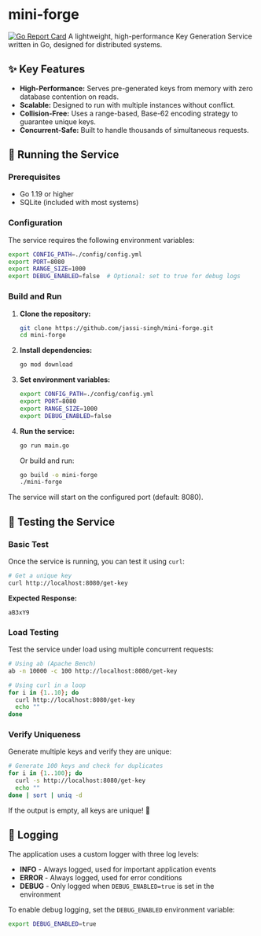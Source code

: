 # mini-forge

[![Go Report Card](https://goreportcard.com/badge/github.com/your-username/mini-forge)](https://goreportcard.com/report/github.com/your-username/mini-forge)
A lightweight, high-performance Key Generation Service written in Go, designed for distributed systems.

## ✨ Key Features

* **High-Performance:** Serves pre-generated keys from memory with zero database contention on reads.
* **Scalable:** Designed to run with multiple instances without conflict.
* **Collision-Free:** Uses a range-based, Base-62 encoding strategy to guarantee unique keys.
* **Concurrent-Safe:** Built to handle thousands of simultaneous requests.


## 🚀 Running the Service

### Prerequisites

* Go 1.19 or higher
* SQLite (included with most systems)

### Configuration

The service requires the following environment variables:

```bash
export CONFIG_PATH=./config/config.yml
export PORT=8080
export RANGE_SIZE=1000
export DEBUG_ENABLED=false  # Optional: set to true for debug logs
```

### Build and Run

1. **Clone the repository:**
   ```bash
   git clone https://github.com/jassi-singh/mini-forge.git
   cd mini-forge
   ```

2. **Install dependencies:**
   ```bash
   go mod download
   ```

3. **Set environment variables:**
   ```bash
   export CONFIG_PATH=./config/config.yml
   export PORT=8080
   export RANGE_SIZE=1000
   export DEBUG_ENABLED=false
   ```

4. **Run the service:**
   ```bash
   go run main.go
   ```

   Or build and run:
   ```bash
   go build -o mini-forge
   ./mini-forge
   ```

The service will start on the configured port (default: 8080).

## 🧪 Testing the Service

### Basic Test

Once the service is running, you can test it using `curl`:

```bash
# Get a unique key
curl http://localhost:8080/get-key
```

**Expected Response:**
```
aB3xY9
```

### Load Testing

Test the service under load using multiple concurrent requests:

```bash
# Using ab (Apache Bench)
ab -n 10000 -c 100 http://localhost:8080/get-key

# Using curl in a loop
for i in {1..10}; do
  curl http://localhost:8080/get-key
  echo ""
done
```

### Verify Uniqueness

Generate multiple keys and verify they are unique:

```bash
# Generate 100 keys and check for duplicates
for i in {1..100}; do
  curl -s http://localhost:8080/get-key
  echo ""
done | sort | uniq -d
```

If the output is empty, all keys are unique! 🎉

## 📝 Logging

The application uses a custom logger with three log levels:

* **INFO** - Always logged, used for important application events
* **ERROR** - Always logged, used for error conditions
* **DEBUG** - Only logged when `DEBUG_ENABLED=true` is set in the environment

To enable debug logging, set the `DEBUG_ENABLED` environment variable:
```bash
export DEBUG_ENABLED=true
```



